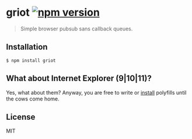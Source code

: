 # griot [![npm version][npm-image]][npm-url]

> Simple browser pubsub sans callback queues.

## Installation

    $ npm install griot

## What about Internet Explorer (9|10|11)?

Yes, what about them? Anyway, you are free to write or
[install](https://www.npmjs.com/package/custom-event-polyfill)
polyfills until the cows come home.

## License

MIT

[npm-image]: https://img.shields.io/npm/v/minstallify.svg?style=flat-square
[npm-url]: https://www.npmjs.com/package/minstallify
